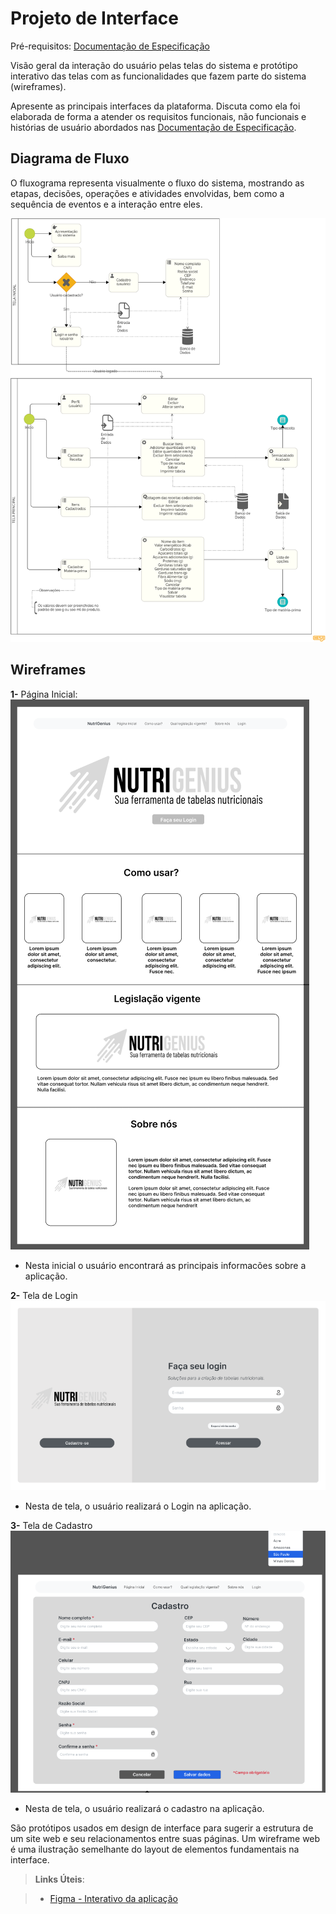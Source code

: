 
# Projeto de Interface

Pré-requisitos: [Documentação de Especificação](https://github.com/ICEI-PUC-Minas-PMV-ADS/pmv-ads-2024-1-e2-proj-int-t9-pmv-ads-2024-1-e2-proj-tabela-nutri-t9/blob/main/docs/02-Especifica%C3%A7%C3%A3o%20do%20Projeto.md)

Visão geral da interação do usuário pelas telas do sistema e protótipo interativo das telas com as funcionalidades que fazem parte do sistema (wireframes).

 Apresente as principais interfaces da plataforma. Discuta como ela foi elaborada de forma a atender os requisitos funcionais, não funcionais e histórias de usuário abordados nas <a href="2-Especificação do Projeto.md"> Documentação de Especificação</a>.

## Diagrama de Fluxo

O fluxograma representa visualmente o fluxo do sistema, mostrando as etapas, decisões, operações e atividades envolvidas, bem como a sequência de eventos e a interação entre eles.

![Diagrama de Fluxo](img/fluxograma.png)


## Wireframes

**1-** Página Inicial: 
![Página inicial](img/wireframe/home-page.png)
 - Nesta inicial o usuário encontrará as principais informacões sobre a aplicação.

**2-** Tela de Login
![Login](img/wireframe/login.png)
- Nesta de tela, o usuário realizará o Login na aplicação.

**3-** Tela de Cadastro
![Cadastro](img/wireframe/cadastro.png)
- Nesta de tela, o usuário realizará o cadastro na aplicação.

São protótipos usados em design de interface para sugerir a estrutura de um site web e seu relacionamentos entre suas páginas. Um wireframe web é uma ilustração semelhante do layout de elementos fundamentais na interface.
 
> **Links Úteis**:

> - [Figma - Interativo da aplicação](https://www.figma.com/proto/zPrKn1rMJLkmpdlpKbcpF7/NutriGenius?page-id=0%3A1&type=design&node-id=424-3600&viewport=-6335%2C-427%2C0.59&t=Vr2aVoSsXfygq1TX-1&scaling=min-zoom&mode=design])

